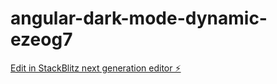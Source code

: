 # angular-dark-mode-dynamic-ezeog7

[Edit in StackBlitz next generation editor ⚡️](https://stackblitz.com/~/github.com/Misko183/angular-dark-mode-dynamic-ezeog7)